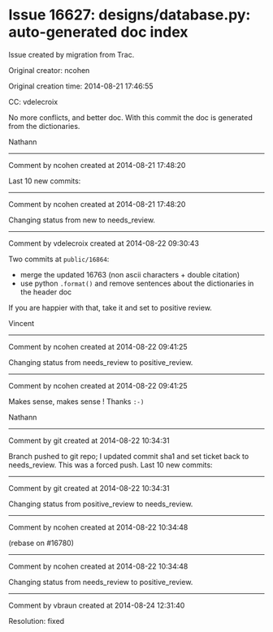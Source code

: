 # Issue 16627: designs/database.py: auto-generated doc index

Issue created by migration from Trac.

Original creator: ncohen

Original creation time: 2014-08-21 17:46:55

CC:  vdelecroix

No more conflicts, and better doc. With this commit the doc is generated from the dictionaries.

Nathann


---

Comment by ncohen created at 2014-08-21 17:48:20

Last 10 new commits:


---

Comment by ncohen created at 2014-08-21 17:48:20

Changing status from new to needs_review.


---

Comment by vdelecroix created at 2014-08-22 09:30:43

Two commits at `public/16864`:
 - merge the updated 16763 (non ascii characters + double citation)
 - use python `.format()` and remove sentences about the dictionaries in the header doc

If you are happier with that, take it and set to positive review.

Vincent


---

Comment by ncohen created at 2014-08-22 09:41:25

Changing status from needs_review to positive_review.


---

Comment by ncohen created at 2014-08-22 09:41:25

Makes sense, makes sense ! Thanks `:-)`

Nathann


---

Comment by git created at 2014-08-22 10:34:31

Branch pushed to git repo; I updated commit sha1 and set ticket back to needs_review. This was a forced push. Last 10 new commits:


---

Comment by git created at 2014-08-22 10:34:31

Changing status from positive_review to needs_review.


---

Comment by ncohen created at 2014-08-22 10:34:48

(rebase on #16780)


---

Comment by ncohen created at 2014-08-22 10:34:48

Changing status from needs_review to positive_review.


---

Comment by vbraun created at 2014-08-24 12:31:40

Resolution: fixed
